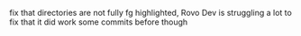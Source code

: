 fix that directories are not fully fg highlighted, Rovo Dev is struggling a lot to fix that
it did work some commits before though
